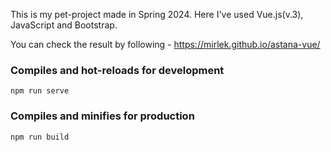 This is my pet-project made in Spring 2024. Here I've used Vue.js(v.3), JavaScript and Bootstrap.

You can check the result by following - https://mirlek.github.io/astana-vue/

### Compiles and hot-reloads for development
```
npm run serve
```

### Compiles and minifies for production
```
npm run build
```